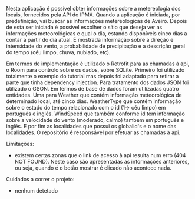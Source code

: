 Nesta aplicação é possível obter informações sobre a metereologia dos locais, fornecidos pela API do IPMA. Quando a aplicação é iniciada, por predefinição, vai buscar as informações metereológicas de Aveiro. Depois de esta ser iniciada é possível escolher o sítio que deseja ver as informações meteorológicas e qual o dia, estando disponíveis cinco dias a contar a partir do dia atual. É mostrada informação sobre a direção e intensidade do vento, a probabilidade de precipitação e a descrição geral do tempo (céu limpo, chuva, nublado, etc).

Em termos de implementação é utilizado o Retrofit para as chamadas à api, o Room para controlo sobre os dados, sobre SQLite. Primeiro foi utilizado totalmente o exemplo do tutorial mas depois foi adaptado para retirar a parte que tinha dependency injection. Para tratamento dos dados JSON foi utilizado o GSON. Em termos de base de dados foram utilizadas quatro entidades. Uma para Weather que contém informação meteorológica de determinado local, até cinco dias. WeatherType que contém informação sobre o estado do tempo relacionado com o id (1-> céu limpo) em português e inglês. WindSpeed que também conforme id tem informação sobre a velocidade do vento (moderado, calmo) também em português e inglês. E por fim as localidades que possui os globalid's e o nome das localidades. O repositório é responsável por efetuar as chamadas à api.

Limitações:
- existem certas zonas que o link de acesso à api resulta num erro (404 NOT FOUND). Neste caso são apresentadas as informações anteriores, ou seja, quando é o botão mostrar é clicado não acontece nada.

Cuidados a correr o projeto:
- nenhum detetado

